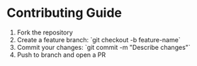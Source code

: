 # Contributing Guide

1. Fork the repository
2. Create a feature branch: \`git checkout -b feature-name\`
3. Commit your changes: \`git commit -m \"Describe changes\"\`
4. Push to branch and open a PR
